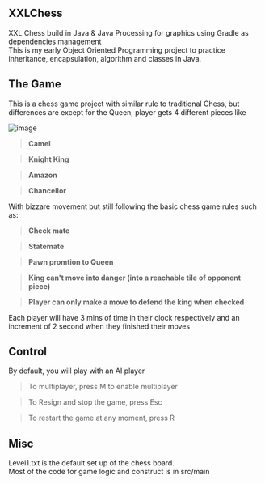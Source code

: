 ## XXLChess  
XXL Chess build in Java &amp; Java Processing for graphics using Gradle as dependencies management  
This is my early Object Oriented Programming project to practice inheritance, encapsulation, algorithm and classes in Java.  


## The Game  
This is a chess game project with similar rule to traditional Chess, but differences are except for the Queen, 
player gets 4 different pieces like  

![image](https://github.com/kiadwa/XXLChess/assets/56657306/403e25fe-53fa-4bd1-a8d6-22cb0f57038a)  

>**Camel**  

>**Knight King**  

>**Amazon**  

>**Chancellor**  

With bizzare movement but still following the basic chess game rules such as:  

>**Check mate**  

>**Statemate**  

>**Pawn promtion to Queen**  

>**King can't move into danger (into a reachable tile of opponent piece)**  

>**Player can only make a move to defend the king when checked**  


Each player will have 3 mins of time in their clock respectively and an increment of 2 second when they finished their moves  

## Control  
By default, you will play with an AI player  

>To multiplayer, press M to enable multiplayer  

>To Resign and stop the game, press Esc  

>To restart the game at any moment, press R  

## Misc    
Level1.txt is the default set up of the chess board.  
Most of the code for game logic and construct is in src/main  

